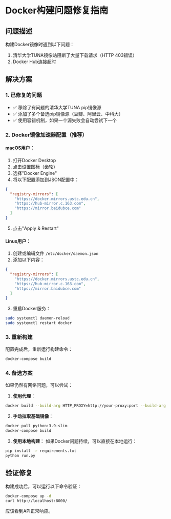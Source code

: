 # Docker构建问题修复指南

## 问题描述
构建Docker镜像时遇到以下问题：
1. 清华大学TUNA镜像站阻断了大量下载请求（HTTP 403错误）
2. Docker Hub连接超时

## 解决方案

### 1. 已修复的问题
- ✅ 移除了有问题的清华大学TUNA pip镜像源
- ✅ 添加了多个备选pip镜像源（豆瓣、阿里云、中科大）
- ✅ 使用容错机制，如果一个源失败会自动尝试下一个

### 2. Docker镜像加速器配置（推荐）

#### macOS用户：
1. 打开Docker Desktop
2. 点击设置图标（齿轮）
3. 选择"Docker Engine"
4. 将以下配置添加到JSON配置中：

```json
{
  "registry-mirrors": [
    "https://docker.mirrors.ustc.edu.cn",
    "https://hub-mirror.c.163.com",
    "https://mirror.baidubce.com"
  ]
}
```

5. 点击"Apply & Restart"

#### Linux用户：
1. 创建或编辑文件 `/etc/docker/daemon.json`
2. 添加以下内容：

```json
{
  "registry-mirrors": [
    "https://docker.mirrors.ustc.edu.cn",
    "https://hub-mirror.c.163.com",
    "https://mirror.baidubce.com"
  ]
}
```

3. 重启Docker服务：
```bash
sudo systemctl daemon-reload
sudo systemctl restart docker
```

### 3. 重新构建
配置完成后，重新运行构建命令：

```bash
docker-compose build
```

### 4. 备选方案
如果仍然有网络问题，可以尝试：

1. **使用代理**：
```bash
docker build --build-arg HTTP_PROXY=http://your-proxy:port --build-arg HTTPS_PROXY=http://your-proxy:port .
```

2. **手动拉取基础镜像**：
```bash
docker pull python:3.9-slim
docker-compose build
```

3. **使用本地构建**：
如果Docker问题持续，可以直接在本地运行：
```bash
pip install -r requirements.txt
python run.py
```

## 验证修复
构建成功后，可以运行以下命令验证：

```bash
docker-compose up -d
curl http://localhost:8000/
```

应该看到API正常响应。